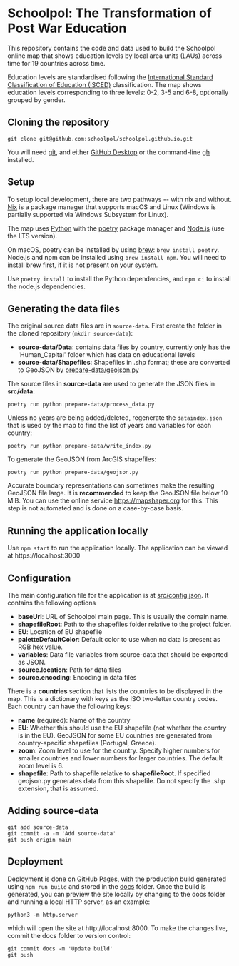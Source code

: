 # Schoolpol: The Transformation of Post War Education

This repository contains the code and data used to build the Schoolpol online
map that shows education levels by local area units (LAUs) across time for 19
countries across time.

Education levels are standardised following the [International Standard
Classification of Education
(ISCED)](http://uis.unesco.org/sites/default/files/documents/international-standard-classification-of-education-isced-2011-en.pdf)
classification. The map shows education levels corresponding to three levels:
0-2, 3-5 and 6-8, optionally grouped by gender.

## Cloning the repository

    git clone git@github.com:schoolpol/schoolpol.github.io.git
    
You will need [git](https://git-scm.com), and either [GitHub Desktop](https://desktop.github.com) or the command-line [gh](https://cli.github.com) installed.

## Setup

To setup local development, there are two pathways -- with nix and without. [Nix](https://nixos.org/download.html) is a package manager that supports macOS and Linux (Windows is partially supported via Windows Subsystem for Linux).

The map uses [Python](https://www.python.org) with the [poetry](https://python-poetry.org/) package manager and
[Node.js](https://nodejs.org) (use the LTS version).

On macOS, poetry can be installed by using [brew](https://brew.sh):
`brew install poetry`. Node.js and npm can be installed using `brew install npm`. You will need to install brew first, if it is not present on your system.

Use `poetry install` to install the Python dependencies, and `npm ci` to
install the node.js dependencies.

## Generating the data files

The original source data files are in `source-data`. First create the folder in the cloned repository (`mkdir source-data`):

* **source-data/Data**: contains data files by country, currently only has the 'Human_Capital' folder which has data on educational levels
* **source-data/Shapefiles**: Shapefiles in .shp format; these are converted to GeoJSON by [prepare-data/geojson.py](prepare-data/geojson.py)

The source files in **source-data** are used to generate the JSON files in **src/data**:
```shell
poetry run python prepare-data/process_data.py
```

Unless no years are being added/deleted, regenerate the `dataindex.json` that
is used by the map to find the list of years and variables for each country:
```shell
poetry run python prepare-data/write_index.py
```

To generate the GeoJSON from ArcGIS shapefiles:
```
poetry run python prepare-data/geojson.py
```

Accurate boundary representations can sometimes make the resulting GeoJSON file large. It is **recommended** to keep the GeoJSON file below 10 MiB. You can use the online service https://mapshaper.org for this. This step is not automated and is done on a case-by-case basis.

## Running the application locally

Use `npm start` to run the application locally. The application can be viewed at https://localhost:3000

## Configuration

The main configuration file for the application is at [src/config.json](src/config.json). It contains the following options

* **baseUrl**: URL of Schoolpol main page. This is usually the domain name.
* **shapefileRoot**: Path to the shapefiles folder relative to the project folder.
* **EU**: Location of EU shapefile
* **paletteDefaultColor**: Default color to use when no data is present as RGB hex value.
* **variables**: Data file variables from source-data that should be exported as JSON.
* **source.location**: Path for data files
* **source.encoding**: Encoding in data files

There is a **countries** section that lists the countries to be displayed in the map. This is a dictionary with keys as the ISO two-letter country codes. Each country can have the following keys:

* **name** (required): Name of the country
* **EU**: Whether this should use the EU shapefile (not whether the country is in the EU). GeoJSON for some EU countries are generated from country-specific shapefiles (Portugal, Greece).
* **zoom**: Zoom level to use for the country. Specify higher numbers for smaller countries and lower numbers for larger countries. The default zoom level is 6.
* **shapefile**: Path to shapefile relative to **shapefileRoot**. If specified geojson.py generates data from this shapefile. Do not specify the .shp extension, that is assumed.

## Adding source-data

    git add source-data
    git commit -a -m 'Add source-data'
    git push origin main
   
## Deployment

Deployment is done on GitHub Pages, with the production build generated using `npm run build`
and stored in the [docs](docs) folder. Once the build is generated, you can preview the
site locally by changing to the docs folder and running a local HTTP server, as an example:

    python3 -m http.server

which will open the site at http://localhost:8000. To make the changes live, commit
the docs folder to version control:

    git commit docs -m 'Update build'
    git push
